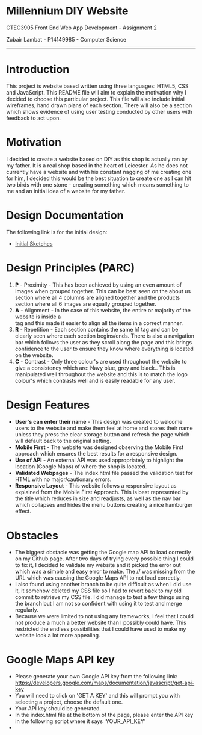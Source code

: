 # Millennium DIY Website

CTEC3905 Front End Web App Development - Assignment 2

Zubair Lambat - P14149985 - Computer Science
- - -
# Introduction
This project is website based written using three languages: HTML5, CSS and JavaScript. This README file will aim to explain the motivation why I decided to choose this particular project. This file will also include initial wireframes, hand drawn plans of each section. There will also be a section which shows evidence of using user testing conducted by other users with feedback to act upon.

# Motivation
I decided to create a website based on DIY as this shop is actually ran by my father. It is a real shop based in the heart of Leicester. As he does not currently have a website and with his constant nagging of me creating one for him, I decided this would be the best situation to create one as I can hit two birds with one stone - creating something which means something to me and an initial idea of a website for my father.

# Design Documentation
The following link is for the initial design:


- [Initial Sketches](documents/initial.md)

# Design Principles (PARC)
1. **P** - Proximity - This has been achieved by using an even amount of images when grouped together. This can be best seen on the about us section where all 4 columns are aligned together and the products section where all 6 images are equally grouped together.
2. **A** - Alignment - In the case of this website, the entire or majority of the website is inside a <main> tag and this made it easier to align all the items in a correct manner.
3. **R** - Repetition - Each section contains the same h1 tag and can be clearly seen where each section begins/ends. There is also a navigation bar which follows the user as they scroll along the page and this brings confidence to the user to ensure they know where everything is located on the website.
4. **C** - Contrast - Only three colour's are used throughout the website to give a consistency which are: Navy blue, grey and black.. This is manipulated well throughout the website and this is to match the logo colour's which contrasts well and is easily readable for any user.

# Design Features
- **User's can enter their name** - This design was created to welcome users to the website and make them feel at home and stores their name unless they press the clear storage button and refresh the page which will default back to the  original setting.
- **Mobile First** - The website was designed observing the Mobile First approach which ensures the best results for a responsive design.
- **Use of API** - An external API was used appropriately to highlight the location (Google Maps) of where the shop is located.
- **Validated Webpages** - The index.html file passed the validation test for HTML with no major/cautionary errors.
- **Responsive Layout** - This website follows a responsive layout as explained from the Mobile First Approach. This is best represented by the title which reduces in size and readjusts, as well as the nav bar which collapses and hides the menu buttons creating a nice hamburger effect.

# Obstacles
- The biggest obstacle was getting the Google map API to load correctly on my Github page. After two days of trying every possible thing I could to fix it, I decided to validate my website and it picked the error out which was a simple and easy error to make. The // was missing from the URL which was causing the Google Maps API to not load correctly.
- I also found using another branch to be quite difficult as when I did use it, it somehow deleted my CSS file so I had to revert back to my old commit to retrieve my CSS file. I did manage to test a few things using the branch but I am not so confident with using it to test and merge regularly.
- Because we were limited to not using any frameworks, I feel that I could not produce a much a better website than I possibly could have. This restricted the endless possibilities that I could have used to make my website look a lot more appealing.

# Google Maps API key
- Please generate your own Google API key from the following link: https://developers.google.com/maps/documentation/javascript/get-api-key
- You will need to click on 'GET A KEY' and this will prompt you with selecting a project, choose the default one.
- Your API key should be generated.
- In the index.html file at the bottom of the page, please enter the API key in the following script where it says 'YOUR_API_KEY'
- <script async defer src="https://maps.googleapis.com/maps/api/js?key=YOUR_API_KEY&callback=initMap"

# Testing
The following link is for the evidence of testing:


- [Testing Sheets](documents/testing.md)

# References
- I have used the lab code provided by Dave & Fania to create a responsive menu, local storage of name and Wikipedia API using JavaScript.
